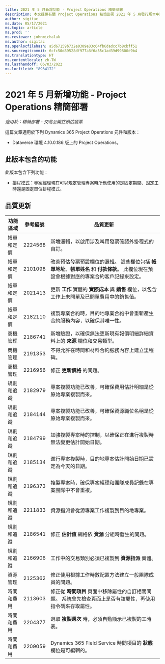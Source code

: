 ```yaml
---
title: 2021 年 5 月新增功能 - Project Operations 精簡部署
description: 本文提供有關 Project Operations 精簡部署 2021 年 5 月發行版本中所提供之品質更新的資訊。
author: sigitac
ms.date: 05/17/2021
ms.topic: article
ms.prod: ''
ms.reviewer: johnmichalak
ms.author: sigitac
ms.openlocfilehash: a5d67159b732e0309e03c64fb6dadcc7b8cbff51
ms.sourcegitcommit: 6cfc50d89528df977a8f6a55c1ad39d99800d9b4
ms.translationtype: HT
ms.contentlocale: zh-TW
ms.lasthandoff: 06/03/2022
ms.locfileid: "8934172"
---
```

# <a name="whats-new-may-2021---project-operations-lite-deployment"></a>2021 年 5 月新增功能 - Project Operations 精簡部署

_適用於：精簡部署 - 交易至開立預估發票_

這篇文章適用於下列 Dynamics 365 Project Operations 元件和版本：

   - Dataverse 環境 4.10.0.186 版上的 Project Operations。

## <a name="features-included-in-this-release"></a>此版本包含的功能

此版本包含下列功能：

- [排程模式](../../project-management/scheduling-modes.md)：專案經理現在可以規定管理專案時所應使用的是固定期間、固定工時還是固定單位排程模式。

## <a name="quality-updates"></a>品質更新

| **功能區域** | **參考編號** | **品質更新** |
| --- | --- | --- |
| 帳單和定價 | 2224568 | 新增邏輯，以啟用涉及叫用發票確認外掛程式的自訂。 |
| 帳單和定價 | 2101098 | 改善預估發票預設欄位的邏輯。 這些欄位包括 **帳單地址**、**帳單姓名** 和 **付款條款**。 此欄位現在預設會根據對應的專案合約客戶記錄來設定。 |
| 帳單和定價 | 2021413 | 更新 **工作** 實體的 **實際成本** 與 **銷售** 欄位，以包含工作上未開單及已開單費用中的銷售值。 |
| 帳單和定價 | 2182110 | 複製專案合約時，目的地專案合約中會重新產生合約服務內容，以確保其唯一性。 |
| 商機管理 | 2186741 | 新增驗證，以確保無法更新現有報價明細詳細資料上的 **來源** 欄位和交易類型。 |
| 商機管理 | 2191353 | 不得允許在時間和材料合約服務內容上建立里程碑。 |
| 商機管理 | 2216956 | 修正 **更新價格** 的問題。 |
| 規劃和追蹤 | 2182979 | 專案複製功能已改善，可確保費用估計明細是從原始專案複製而來。 |
| 規劃和追蹤 | 2184144 | 專案複製功能已改善，可確保資源職位名稱是從原始專案複製而來。 |
| 規劃和追蹤 | 2184799 | 加強複製專案時的控制，以確保正在進行複製時無法變更估計開始日期。 |
| 規劃和追蹤 | 2185134 | 進行專案複製時，目的地專案估計開始日期已設定為今天的日期。 |
| 規劃和追蹤 | 2196373 | 複製專案時，確保專案經理和團隊成員記錄在專案團隊中不會重複。 |
| 規劃和追蹤 | 2211833 | 資源指派會從源專案工作複製到目的地專案。 |
| 規劃和追蹤 | 2186541 | 修正 **估計值** 網格依 **資源** 分組時發生的問題。 |
| 規劃和追蹤 | 2166906 | 工作中的交易類別必須已複製到 **資源指派** 實體。 |
| 資源管理 | 2125362 | 修正使用根據工作時數配置方法建立一般團隊成員的問題。 |
| 時間和費用 | 2113603 | 修正從 **時間項目** 頁面中移除屬性的自訂相關問題。 系統會先檢查頁面上是否有該屬性，再使用指令碼來存取屬性。 |
| 時間和費用 | 2204377 | 選取 **複製週次** 時，必須自動顯示已複製的工時表。 |
| 時間和費用 | 2209059 | Dynamics 365 Field Service 時間項目的 **狀態** 欄位是可編輯的。 |
